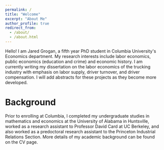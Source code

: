 ```yaml
---
permalink: /
title: "Welcome"
excerpt: "About Me"
author_profile: true
redirect_from: 
  - /about/
  - /about.html
---
```


Hello! I am Jared Grogan, a fifth year PhD student in Columbia University's Economics department. My research interests include labor economics, public economics (education and crime) and economic history. I am currently writing my dissertation on the labor economics of the trucking industry with emphasis on labor supply, driver turnover, and driver compensation. I will add abstracts for these projects as they become more developed.

Background
======
Prior to enrolling at Columbia, I completed my undergraduate studies in mathematics and economics at the University of Alabama in Huntsville, worked as a research assistant to Professor David Card at UC Berkeley, and also worked as a predoctoral research assistant to the Princeton Industrial Relations Section. More details of my academic background can be found on the CV page.
